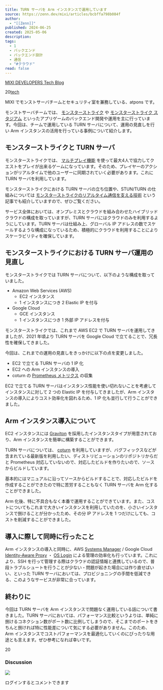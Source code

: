 ```yaml
---
title: TURN サーバを Arm インスタンスで運用しています
source: https://zenn.dev/mixi/articles/bcbffa798b084f
author:
  - "[[Zenn]]"
published: 2024-06-25
created: 2025-05-06
description: 
tags:
  - 1
  - バックエンド
  - バックエンド設計
  - 通信
  - "#クラウド"
read: false
---
```

[MIXI DEVELOPERS Tech Blog](https://zenn.dev/p/mixi)

20[tech](https://zenn.dev/tech-or-idea)

MIXI でモンストサーバチームとセキュリティ室を兼務している、atpons です。

モンストサーバチームでは、 [モンスターストライク](https://www.monster-strike.com/) や [モンスターストライク スタジアム](https://www.stadium.monster-strike.com/) といったアプリゲームのバックエンド開発や運用を主に行っています。今回は、チームで運用している TURN サーバについて、運用の見直しを行い Arm インスタンスの活用を行っている事例について紹介します。

## モンスターストライクと TURN サーバ

モンスターストライクでは、 [マルチプレイ機能](https://www.monster-strike.com/connect/) を使って最大4人で協力してクエストをプレイが出来るゲームになっています。そのため、プレイヤーのアクションがリアルタイムで他のユーザーに同期されていく必要があります。これに TURN サーバを利用しています。

モンスターストライクにおける TURN サーバの立ち位置や、STUN/TURN の仕組みについては [モンスターストライクのリアルタイム通信を支える技術](https://logmi.jp/tech/articles/321751) という記事でも紹介していますので、ぜひご覧ください。

サービス全体においては、オンプレミスとクラウドを組み合わせたハイブリッドクラウドの構成を取っていますが、TURN サーバにはクラウドのみを利用するようにしています。TURN サーバは仕組み上、グローバル IP アドレスの数でスケールするような構成になっているため、積極的にクラウドを利用することによりスケーラビリティを確保しています。

## モンスターストライクにおける TURN サーバ運用の見直し

モンスターストライクでは TURN サーバについて、以下のような構成を取っていました。

- Amazon Web Services (AWS)
	- EC2 インスタンス
	- 1 インスタンスにつき 2 Elastic IP を付与
- Google Cloud
	- GCE インスタンス
	- 1 インスタンスにつき 1 外部 IP アドレスを付与

モンスターストライクでは、これまで AWS EC2 で TURN サーバを運用してきましたが、2021 年頃より TURN サーバを Google Cloud で立てることで、冗長性を確保してきました。

今回は、これまでの運用の見直しをきっかけに以下の点を変更しました。

- EC2 で立てる TURN サーバの 1 IP 化
- EC2 への Arm インスタンスの導入
- coturn の [Prometheus メトリクス](https://github.com/coturn/coturn/blob/master/docs/Prometheus.md) の収集

EC2 で立てる TURN サーバはインスタンス性能を使い切れないことを考慮してインスタンスに対して 2 つの Elastic IP を付与してきましたが、Arm インスタンスの導入によりコスト効率化を図れるため、1 IP 化も並行して行うことができました。

## Arm インスタンス導入について

EC2 インスタンスには [Graviton](https://aws.amazon.com/jp/ec2/graviton/) を採用したインスタンスタイプが用意されており、Arm インスタンスを簡単に構築することができます。

TURN サーバについては、 [coturn](https://github.com/coturn/coturn) を利用していますが、バグフィックスなどが含まれている最新版を利用したい、ディストリビューションのリポジトリからだと Prometheus 対応していないので、対応したビルドを作りたいので、ソースからビルドしています。

基本的にはマニュアルに沿ってソースからビルドすることで、対応したビルドを作成することができたので特に苦労することもなく TURN サーバを Arm 化することができました。

Arm 化後、特に不具合もなく本番で運用することができています。また、コストについてもこれまで大きいインスタンスを利用していたのを、小さいインスタンスで捌けることが分かったため、その分 IP アドレスを 1 つだけにしても、コストを削減することができました。

## 導入に際して同時に行ったこと

Arm インスタンスの導入と同時に、AWS [Systems Manager](https://docs.aws.amazon.com/ja_jp/systems-manager/latest/userguide/what-is-systems-manager.html) / Google Cloud [Identity-Aware Proxy](https://cloud.google.com/iap/docs/using-tcp-forwarding?hl=ja) ・ [OS Login](https://cloud.google.com/compute/docs/oslogin?hl=ja) による管理の効率化も行っています。これにより、SSH を行って管理する際はクラウドの認証情報と連携しているので、普段トラブルシュートを行うことが少ない・問題が起きた場合には作り直せばいい、といった TURN サーバにおいては、プロビジョニングの手間を低減できる、このようなサービスが非常に合っています。

## 終わりに

今回は TURN サーバを Arm インスタンスで問題なく運用している話について書きました。TURN サーバにおいては、パフォーマンス比較というよりは、単純に捌けるコネクション数がポート数に比例してしまうので、そこまでのポートをきちんと捌ければ特に性能差について気にする必要がありません。このため、 Arm インスタンスでコストパフォーマンスを最適化していくのにぴったりな用途とも言えます。ぜひ参考になれば幸いです。

20

### Discussion

![](https://static.zenn.studio/images/drawing/discussion.png)

ログインするとコメントできます